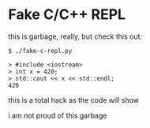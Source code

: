 Fake C/C++ REPL
===============

this is garbage, really, but check this out:

```
$ ./fake-c-repl.py

> #include <iostream>
> int x = 420;
> std::cout << x << std::endl;
420
```

this is a total hack as the code will show

i am not proud of this garbage
